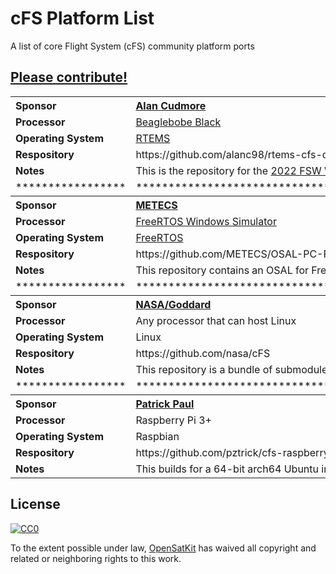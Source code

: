 # cFS Platform List

A list of core Flight System (cFS) community platform ports

## [Please contribute!](contributing.md)

<table>
  <tr>
    <th align="left"><b>Sponsor</b></th>
    <th align="left"><b><a href="https://github.com/alanc98">Alan Cudmore</a></b></th>
  </tr>
  <tr>
    <td><b>Processor</b></td>
    <td><a href="https://beagleboard.org/black">Beaglebobe Black</a></td>
  </tr>
  <tr>
    <td><b>Operating System</b></td>
    <td><a href="https://docs.rtems.org">RTEMS</a></td>
  </tr>
  <tr>
    <td><b>Respository</b></td>
    <td>https://github.com/alanc98/rtems-cfs-demo</td>
  </tr>
  <tr>
    <td><b>Notes</b></td>
    <td>This is the repository for the <a href="http://flightsoftware.jhuapl.edu/workshop/FSW2022">2022 FSW Workshop</a> Beaglebone Black RTEMS core Flight System demo.</td>
  </tr>
  <tr>
    <td>*****************</td>
    <td>*****************************************************************************************************************</td>
  </tr>
  <tr>
    <th align="left">Sponsor</th>
    <th align="left"><a href="https://metecs.com/">METECS</a></th>
  </tr>
  <tr>
    <td><b>Processor</b></td>
    <td><a href="https://www.freertos.org/FreeRTOS-simulator-for-Windows.html">FreeRTOS Windows Simulator</a></td>
  </tr>
  <tr>
    <td><b>Operating System</b></td>
    <td><a href="https://www.freertos.org/">FreeRTOS</a></td>
  </tr>
  <tr>
    <td><b>Respository</b></td>
    <td>https://github.com/METECS/OSAL-PC-FreeRTOS</td>
  </tr>
  <tr>
    <td><b>Notes</b></td>
    <td>This repository contains an OSAL for FreeRTOS, specifically FreeRTOS running in the FreeRTOS Windows Simulator.</td>
  </tr>
  <tr>
    <td>*****************</td>
    <td>*****************************************************************************************************************</td>
  </tr>
  <tr>
    <th align="left">Sponsor</th>
    <th align="left"><a href="https://cfs.gsfc.nasa.gov/">NASA/Goddard</a></th>
  </tr>
  <tr>
    <td><b>Processor</b></td>
    <td>Any processor that can host Linux</td>
  </tr>
  <tr>
    <td><b>Operating System</b></td>
    <td>Linux</td>
  </tr>
  <tr>
    <td><b>Respository</b></td>
    <td>https://github.com/nasa/cFS</td>
  </tr>
  <tr>
    <td><b>Notes</b></td>
    <td>This repository is a bundle of submodules that make up the cFS framework.</td>
  </tr>
  <tr>
    <td>*****************</td>
    <td>*****************************************************************************************************************</td>
  </tr>
  <tr>
    <th align="left">Sponsor</th>
    <th align="left"><a href="https://github.com/pztrick">Patrick Paul</a></th>
  </tr>
  <tr>
    <td><b>Processor</b></td>
    <td>Raspberry Pi 3+</td>
  </tr>
  <tr>
    <td><b>Operating System</b></td>
    <td>Raspbian</td>
  </tr>
  <tr>
    <td><b>Respository</b></td>
    <td>https://github.com/pztrick/cfs-raspberrypi</td>
  </tr>
  <tr>
    <td><b>Notes</b></td>
    <td>This builds for a 64-bit arch64 Ubuntu image Raspberry Pi 3+</td>
  </tr>
</table>

## License

[![CC0](http://mirrors.creativecommons.org/presskit/buttons/88x31/svg/cc-zero.svg)](https://creativecommons.org/publicdomain/zero/1.0/)

To the extent possible under law, [OpenSatKit](https://github.com/OpenSatKit/OpenSatKit/wiki) has waived all copyright and related or neighboring rights to this work.
